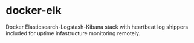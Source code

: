# docker-elk
Docker Elasticsearch-Logstash-Kibana stack with heartbeat log shippers included for uptime infastructure monitoring remotely.
